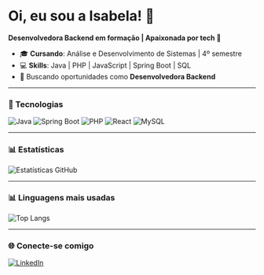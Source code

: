 # Oi, eu sou a Isabela! 👋  

**Desenvolvedora Backend em formação | Apaixonada por tech 🚀**  

- 🎓 **Cursando**: Análise e Desenvolvimento de Sistemas | 4º semestre
- 💻 **Skills**: Java | PHP | JavaScript | Spring Boot | SQL 
- 🎯 Buscando oportunidades como **Desenvolvedora Backend**  

---

### 🚀 Tecnologias  

![Java](https://img.shields.io/badge/Java-%23ED8B00.svg?style=flat-square&logo=openjdk&logoColor=white)
![Spring Boot](https://img.shields.io/badge/Spring%20Boot-%236DB33F.svg?style=flat-square&logo=springboot&logoColor=white)
![PHP](https://img.shields.io/badge/PHP-%23777BB4.svg?style=flat-square&logo=php&logoColor=white)
![React](https://img.shields.io/badge/React-%2320232a.svg?style=flat-square&logo=react&logoColor=%2361DAFB)
![MySQL](https://img.shields.io/badge/MySQL-%2300f.svg?style=flat-square&logo=mysql&logoColor=white)

---

### 📊 Estatísticas  

![Estatísticas GitHub](https://github-readme-stats.vercel.app/api?username=01targino&show_icons=true&theme=radical&hide=stars)

---

### 📊 Linguagens mais usadas

![Top Langs](https://github-readme-stats.vercel.app/api/top-langs/?username=01targino&layout=compact&theme=radical)

---

### 🌐 Conecte-se comigo  

[![LinkedIn](https://img.shields.io/badge/LinkedIn-%230077B5.svg?style=flat-square&logo=linkedin&logoColor=white)](https://www.linkedin.com/in/isabela-targino-0b5552303/)
